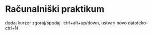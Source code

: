 # Računalniški praktikum
dodaj kurzor zgoraj/spodaj- ctrl+alt+up/down, ustvari novo datoteko- ctrl+N
